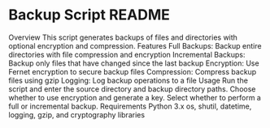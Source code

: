 # Backup Script README

Overview
This script generates backups of files and directories with optional encryption and compression.
Features
Full Backups: Backup entire directories with file compression and encryption
Incremental Backups: Backup only files that have changed since the last backup
Encryption: Use Fernet encryption to secure backup files
Compression: Compress backup files using gzip
Logging: Log backup operations to a file
Usage
Run the script and enter the source directory and backup directory paths.
Choose whether to use encryption and generate a key.
Select whether to perform a full or incremental backup.
Requirements
Python 3.x
os, shutil, datetime, logging, gzip, and cryptography libraries
